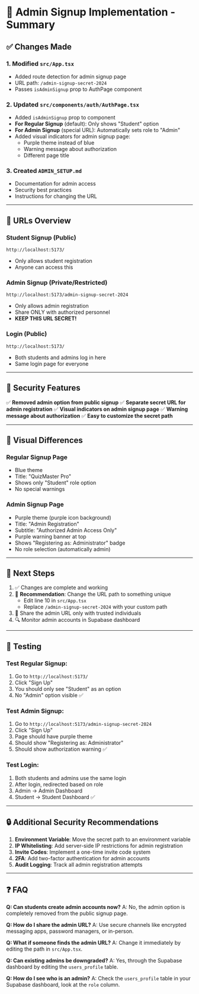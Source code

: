# 🎯 Admin Signup Implementation - Summary

## ✅ Changes Made

### 1. **Modified `src/App.tsx`**
- Added route detection for admin signup page
- URL path: `/admin-signup-secret-2024`
- Passes `isAdminSignup` prop to AuthPage component

### 2. **Updated `src/components/auth/AuthPage.tsx`**
- Added `isAdminSignup` prop to component
- **For Regular Signup** (default): Only shows "Student" option
- **For Admin Signup** (special URL): Automatically sets role to "Admin"
- Added visual indicators for admin signup page:
  - Purple theme instead of blue
  - Warning message about authorization
  - Different page title

### 3. **Created `ADMIN_SETUP.md`**
- Documentation for admin access
- Security best practices
- Instructions for changing the URL

---

## 🔗 URLs Overview

### Student Signup (Public)
```
http://localhost:5173/
```
- Only allows student registration
- Anyone can access this

### Admin Signup (Private/Restricted)
```
http://localhost:5173/admin-signup-secret-2024
```
- Only allows admin registration
- Share ONLY with authorized personnel
- **KEEP THIS URL SECRET!**

### Login (Public)
```
http://localhost:5173/
```
- Both students and admins log in here
- Same login page for everyone

---

## 🔐 Security Features

✅ **Removed admin option from public signup**
✅ **Separate secret URL for admin registration**
✅ **Visual indicators on admin signup page**
✅ **Warning message about authorization**
✅ **Easy to customize the secret path**

---

## 🎨 Visual Differences

### Regular Signup Page
- Blue theme
- Title: "QuizMaster Pro"
- Shows only "Student" role option
- No special warnings

### Admin Signup Page
- Purple theme (purple icon background)
- Title: "Admin Registration"
- Subtitle: "Authorized Admin Access Only"
- Purple warning banner at top
- Shows "Registering as: Administrator" badge
- No role selection (automatically admin)

---

## 📝 Next Steps

1. ✅ Changes are complete and working
2. 🔄 **Recommendation**: Change the URL path to something unique
   - Edit line 10 in `src/App.tsx`
   - Replace `/admin-signup-secret-2024` with your custom path
3. 📧 Share the admin URL only with trusted individuals
4. 🔍 Monitor admin accounts in Supabase dashboard

---

## 🧪 Testing

### Test Regular Signup:
1. Go to `http://localhost:5173/`
2. Click "Sign Up"
3. You should only see "Student" as an option
4. No "Admin" option visible ✅

### Test Admin Signup:
1. Go to `http://localhost:5173/admin-signup-secret-2024`
2. Click "Sign Up"
3. Page should have purple theme
4. Should show "Registering as: Administrator"
5. Should show authorization warning ✅

### Test Login:
1. Both students and admins use the same login
2. After login, redirected based on role
3. Admin → Admin Dashboard
4. Student → Student Dashboard ✅

---

## 🔒 Additional Security Recommendations

1. **Environment Variable**: Move the secret path to an environment variable
2. **IP Whitelisting**: Add server-side IP restrictions for admin registration
3. **Invite Codes**: Implement a one-time invite code system
4. **2FA**: Add two-factor authentication for admin accounts
5. **Audit Logging**: Track all admin registration attempts

---

## ❓ FAQ

**Q: Can students create admin accounts now?**
A: No, the admin option is completely removed from the public signup page.

**Q: How do I share the admin URL?**
A: Use secure channels like encrypted messaging apps, password managers, or in-person.

**Q: What if someone finds the admin URL?**
A: Change it immediately by editing the path in `src/App.tsx`.

**Q: Can existing admins be downgraded?**
A: Yes, through the Supabase dashboard by editing the `users_profile` table.

**Q: How do I see who is an admin?**
A: Check the `users_profile` table in your Supabase dashboard, look at the `role` column.

